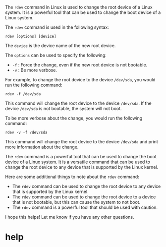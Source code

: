 The `rdev` command in Linux is used to change the root device of a Linux system. It is a powerful tool that can be used to change the boot device of a Linux system.

The `rdev` command is used in the following syntax:

```
rdev [options] [device]
```

The `device` is the device name of the new root device.

The `options` can be used to specify the following:

* `-f` : Force the change, even if the new root device is not bootable.
* `-v` : Be more verbose.

For example, to change the root device to the device `/dev/sda`, you would run the following command:

```
rdev -f /dev/sda
```

This command will change the root device to the device `/dev/sda`. If the device `/dev/sda` is not bootable, the system will not boot.

To be more verbose about the change, you would run the following command:

```
rdev -v -f /dev/sda
```

This command will change the root device to the device `/dev/sda` and print more information about the change.

The `rdev` command is a powerful tool that can be used to change the boot device of a Linux system. It is a versatile command that can be used to change the root device to any device that is supported by the Linux kernel.

Here are some additional things to note about the `rdev` command:

* The `rdev` command can be used to change the root device to any device that is supported by the Linux kernel.
* The `rdev` command can be used to change the root device to a device that is not bootable, but this can cause the system to not boot.
* The `rdev` command is a powerful tool that should be used with caution.

I hope this helps! Let me know if you have any other questions.




# help 

```

```

